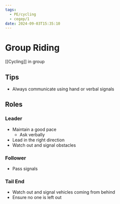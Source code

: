 ```yaml
---
tags:
  - PE/cycling
  - cegep/1
date: 2024-09-03T15:35:10
---
```


# Group Riding

[[Cycling]] in group

## Tips

- Always communicate using hand or verbal signals

## Roles

### Leader

- Maintain a good pace
	- Ask verbally
- Lead in the right direction
- Watch out and signal obstacles

### Follower

- Pass signals

### Tail End

- Watch out and signal vehicles coming from behind
- Ensure no one is left out
